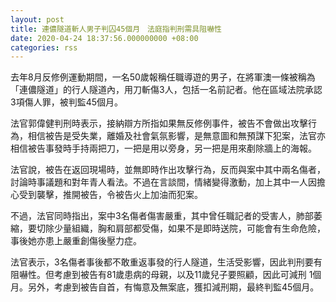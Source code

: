 ```yaml
---
layout: post
title: 連儂隧道斬人男子判囚45個月　法庭指判刑需具阻嚇性
date: 2020-04-24 18:37:56.000000000 +08:00
categories: rss
---
```


去年8月反修例運動期間，一名50歲報稱任職導遊的男子，在將軍澳一條被稱為「連儂隧道」的行人隧道內，用刀斬傷3人，包括一名前記者。他在區域法院承認3項傷人罪，被判監45個月。

法官郭偉健判刑時表示，接納辯方所指如果無反修例事件，被告不會做出攻擊行為，相信被告是受失業，離婚及社會氣氛影響，是無意圖和無預謀下犯案，法官亦相信被告事發時手持兩把刀，一把是用以旁身，另一把是用來剷除牆上的海報。

法官說，被告在返回現場時，並無即時作出攻擊行為，反而與案中其中兩名傷者，討論時事議題和對年青人看法。不過在言談間，情緒變得激動，加上其中一人因擔心受到襲擊，推開被告，令被告火上加油而犯案。

不過，法官同時指出，案中3名傷者傷害嚴重，其中曾任職記者的受害人，肺部萎縮，要切除少量組織，胸和肩部都受傷，如果不是即時送院，可能會有生命危險，事後她亦患上嚴重創傷後壓力症。

法官表示，3名傷者事後都不敢重返事發的行人隧道，生活受影響，因此判刑要有阻嚇性。但考慮到被告有81歲患病的母親，以及11歲兒子要照顧，因此可減刑 1個月。另外，考慮到被告自首，有悔意及無案底，獲扣減刑期，最終判監45個月。
